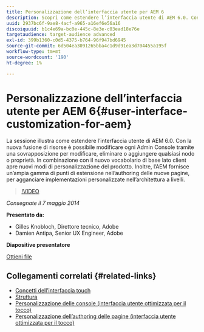 ```yaml
---
title: Personalizzazione dell’interfaccia utente per AEM 6
description: Scopri come estendere l’interfaccia utente di AEM 6.0. Con la nuova fusione di risorse è possibile modificare ogni Admin Console tramite una sovrapposizione per modificare, eliminare o aggiungere qualsiasi nodo o proprietà.
uuid: 2937bc6f-9ae8-4acf-a965-a16ef6e56a16
discoiquuid: b1c4e69a-bc0e-445c-8e3e-c03ead18e76e
targetaudience: target-audience advanced
exl-id: 399b1360-c0d5-4375-b764-96f947bd6945
source-git-commit: 6d504ea3091265bba4c1d9d91ea3d704455a195f
workflow-type: tm+mt
source-wordcount: '190'
ht-degree: 1%

---
```


# Personalizzazione dell’interfaccia utente per AEM 6{#user-interface-customization-for-aem}

La sessione illustra come estendere l’interfaccia utente di AEM 6.0. Con la nuova fusione di risorse è possibile modificare ogni Admin Console tramite una sovrapposizione per modificare, eliminare o aggiungere qualsiasi nodo o proprietà. In combinazione con il nuovo vocabolario di base lato client apre nuovi modi di personalizzazione del prodotto. Inoltre, l’AEM fornisce un’ampia gamma di punti di estensione nell’authoring delle nuove pagine, per agganciare implementazioni personalizzate nell’architettura a livelli.

>[!VIDEO](https://video.tv.adobe.com/v/19519/?quality=9)

*Consegnate il 7 maggio 2014*

**Presentato da:**

* Gilles Knobloch, Direttore tecnico, Adobe
* Damien Antipa, Senior UX Engineer, Adobe

**Diapositive presentatore**

[Ottieni file](assets/user-interface-customization-for-aem6.pdf)

## Collegamenti correlati {#related-links}

* [Concetti dell’interfaccia touch](http://docs.adobe.com/docs/en/aem/6-0/develop/the-basics/touch-ui-concepts.html)
* [Struttura](http://docs.adobe.com/docs/en/aem/6-0/develop/the-basics/touch-ui-structure.html)
* [Personalizzazione delle console (interfaccia utente ottimizzata per il tocco)](http://docs.adobe.com/docs/en/aem/6-0/develop/extending/customizing-consoles-touch.html)
* [Personalizzazione dell’authoring delle pagine (interfaccia utente ottimizzata per il tocco)](http://docs.adobe.com/docs/en/aem/6-0/develop/extending/customizing-page-authoring-touch.html)
